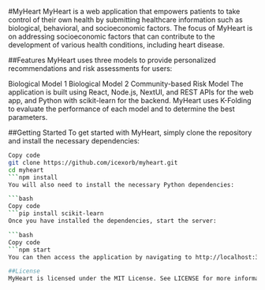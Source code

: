 #MyHeart
MyHeart is a web application that empowers patients to take control of their own health by submitting healthcare information such as biological, behavioral, and socioeconomic factors. The focus of MyHeart is on addressing socioeconomic factors that can contribute to the development of various health conditions, including heart disease.

##Features
MyHeart uses three models to provide personalized recommendations and risk assessments for users:

Biological Model 1
Biological Model 2
Community-based Risk Model
The application is built using React, Node.js, NextUI, and REST APIs for the web app, and Python with scikit-learn for the backend. MyHeart uses K-Folding to evaluate the performance of each model and to determine the best parameters.

##Getting Started
To get started with MyHeart, simply clone the repository and install the necessary dependencies:

```bash
Copy code
git clone https://github.com/icexorb/myheart.git
cd myheart
```npm install
You will also need to install the necessary Python dependencies:

```bash
Copy code
```pip install scikit-learn
Once you have installed the dependencies, start the server:

```bash
Copy code
```npm start
You can then access the application by navigating to http://localhost:3000 in your web browser.

##License
MyHeart is licensed under the MIT License. See LICENSE for more information.
